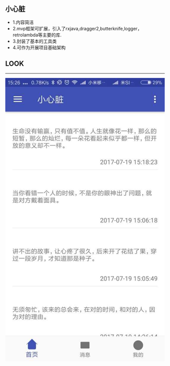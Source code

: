 ## 小心脏
* 1.内容简洁
* 2.mvp框架可扩展，引入了rxjava,dragger2,butterknife,logger，retrolambda等主要的库.
* 3.封装了基本的工具类
* 4.可作为开展项目基础架构

## LOOK
---

![image](https://github.com/lgq895767507/Fruit/raw/master/611FC6EBD427CA1F84E57130399A4A40.jpg)
